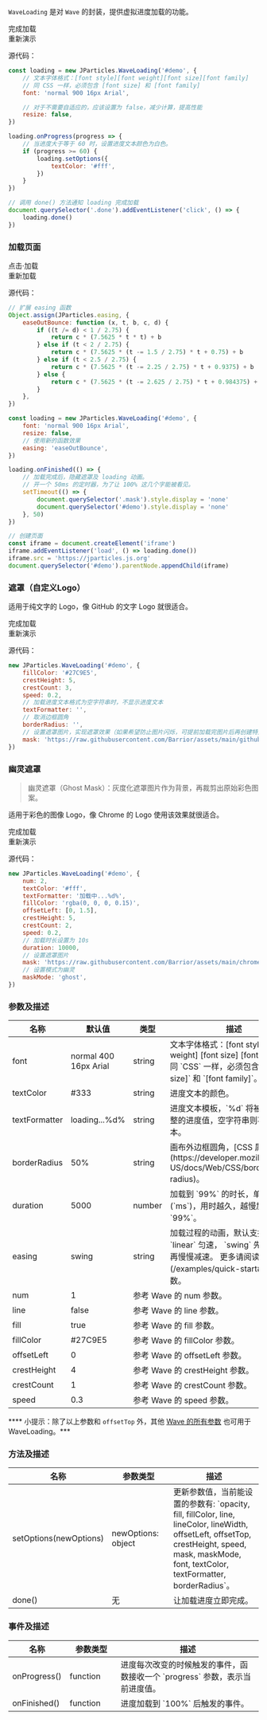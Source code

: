 `WaveLoading` 是对 `Wave` 的封装，提供虚拟进度加载的功能。

<div class="instance i1">
    <div class="demo"></div>
    <div class="handlebar">
      <div class="btn btn-default done">完成加载</div>
      <div class="btn btn-default reload">重新演示</div>
    </div>
</div>

源代码：

```javascript
const loading = new JParticles.WaveLoading('#demo', {
    // 文本字体格式：[font style][font weight][font size][font family]
    // 同 CSS 一样，必须包含 [font size] 和 [font family]
    font: 'normal 900 16px Arial',

    // 对于不需要自适应的，应该设置为 false，减少计算，提高性能
    resize: false,
})

loading.onProgress(progress => {
    // 当进度大于等于 60 时，设置进度文本颜色为白色。
    if (progress >= 60) {
        loading.setOptions({
            textColor: '#fff',
        })
    }
})

// 调用 done() 方法通知 loading 完成加载
document.querySelector('.done').addEventListener('click', () => {
    loading.done()
})
```

### 加载页面

<div class="instance i2">
    <div class="container">
        <div class="img-frame text-center-vertical"></div>
    </div>
    <div class="mask"></div>
    <div class="demo">点击·加载</div>
    <div class="handlebar">
        <div class="btn btn-default reload">重新加载</div>
    </div>
</div>

源代码：

```javascript
// 扩展 easing 函数
Object.assign(JParticles.easing, {
    easeOutBounce: function (x, t, b, c, d) {
        if ((t /= d) < 1 / 2.75) {
            return c * (7.5625 * t * t) + b
        } else if (t < 2 / 2.75) {
            return c * (7.5625 * (t -= 1.5 / 2.75) * t + 0.75) + b
        } else if (t < 2.5 / 2.75) {
            return c * (7.5625 * (t -= 2.25 / 2.75) * t + 0.9375) + b
        } else {
            return c * (7.5625 * (t -= 2.625 / 2.75) * t + 0.984375) + b
        }
    },
})

const loading = new JParticles.WaveLoading('#demo', {
    font: 'normal 900 16px Arial',
    resize: false,
    // 使用新的函数效果
    easing: 'easeOutBounce',
})

loading.onFinished(() => {
    // 加载完成后，隐藏遮罩及 loading 动画。
    // 开一个 50ms 的定时器，为了让 100% 这几个字能被看见。
    setTimeout(() => {
        document.querySelector('.mask').style.display = 'none'
        document.querySelector('#demo').style.display = 'none'
    }, 50)
})

// 创建页面
const iframe = document.createElement('iframe')
iframe.addEventListener('load', () => loading.done())
iframe.src = 'https://jparticles.js.org'
document.querySelector('#demo').parentNode.appendChild(iframe)
```

### 遮罩（自定义Logo）

适用于纯文字的 Logo，像 GitHub 的文字 Logo 就很适合。

<div class="instance i3">
    <div class="demo"></div>
    <div class="handlebar">
      <div class="btn btn-default done">完成加载</div>
      <div class="btn btn-default reload">重新演示</div>
    </div>
</div>

源代码：

```javascript
new JParticles.WaveLoading('#demo', {
	fillColor: '#27C9E5',
	crestHeight: 5,
	crestCount: 3,
	speed: 0.2,
	// 加载进度文本格式为空字符串时，不显示进度文本
	textFormatter: '',
	// 取消边框圆角
	borderRadius: '',
	// 设置遮罩图片，实现遮罩效果（如果希望防止图片闪烁，可提前加载完图片后再创建特效）
	mask: 'https://raw.githubusercontent.com/Barrior/assets/main/github-logo-text.svg',
})
```

### 幽灵遮罩

> 幽灵遮罩（Ghost Mask）：灰度化遮罩图片作为背景，再裁剪出原始彩色图案。

适用于彩色的图像 Logo，像 Chrome 的 Logo 使用该效果就很适合。

<div class="instance i4">
    <div class="demo"></div>
    <div class="handlebar">
      <div class="btn btn-default done">完成加载</div>
      <div class="btn btn-default reload">重新演示</div>
    </div>
</div>

源代码：

```javascript
new JParticles.WaveLoading('#demo', {
	num: 2,
	textColor: '#fff',
	textFormatter: '加载中...%d%',
	fillColor: 'rgba(0, 0, 0, 0.15)',
	offsetLeft: [0, 1.5],
	crestHeight: 5,
	crestCount: 2,
	speed: 0.2,
	// 加载时长设置为 10s
	duration: 10000,
	// 设置遮罩图片
	mask: 'https://raw.githubusercontent.com/Barrior/assets/main/chrome-logo.svg',
	// 设置模式为幽灵
	maskMode: 'ghost',
})
```

### 参数及描述

<table class="table table-bordered-inner table-striped">
    <thead>
	    <tr>
	        <th width="100">名称</th>
	        <th width="200">默认值</th>
	        <th width="100">类型</th>
	        <th width="450">描述</th>
	    </tr>
    </thead>
    <tbody>
	    <tr>
	        <td>font</td>
	        <td>normal 400 16px Arial</td>
	        <td>string</td>
	        <td>
              文本字体格式：[font style] [font weight] [font size] [font family]<br>
              同 `CSS` 一样，必须包含 `[font size]` 和 `[font family]`。
          </td>
	    </tr>
	    <tr>
	        <td>textColor</td>
	        <td>#333</td>
	        <td>string</td>
	        <td>进度文本的颜色。</td>
	    </tr>
	    <tr>
	        <td>textFormatter</td>
	        <td>loading...%d%</td>
	        <td>string</td>
	        <td>进度文本模板，`%d` 将被替换成取整的进度值，空字符串则不显示文本。</td>
	    </tr>
	    <tr>
	        <td>borderRadius</td>
	        <td>50%</td>
	        <td>string</td>
	        <td>画布外边框圆角，[CSS 属性值](https://developer.mozilla.org/en-US/docs/Web/CSS/border-radius)。</td>
	    </tr>
	    <tr>
	        <td>duration</td>
	        <td>5000</td>
	        <td>number</td>
	        <td>加载到 `99%` 的时长，单位毫秒 (`ms`)，用时越久，越慢加载到 `99%`。</td>
	    </tr>
	    <tr>
	        <td>easing</td>
	        <td>swing</td>
	        <td>string</td>
	        <td>
              加载过程的动画，默认支持两种：
              `linear` 匀速，
              `swing` 先慢慢加速再慢慢减速。
              更多请阅读 [Easing](/examples/quick-start#H8) 函数。
          </td>
	    </tr>
	    <tr>
	        <td>num</td>
	        <td>1</td>
	        <td colspan="2">参考 Wave 的 num 参数。</td>
	    </tr>
	    <tr>
	        <td>line</td>
	        <td>false</td>
	        <td colspan="2">参考 Wave 的 line 参数。</td>
	    </tr>
	    <tr>
	        <td>fill</td>
	        <td>true</td>
	        <td colspan="2">参考 Wave 的 fill 参数。</td>
	    </tr>
	    <tr>
	        <td>fillColor</td>
	        <td>#27C9E5</td>
	        <td colspan="2">参考 Wave 的 fillColor 参数。</td>
	    </tr>
	    <tr>
	        <td>offsetLeft</td>
	        <td>0</td>
	        <td colspan="2">参考 Wave 的 offsetLeft 参数。</td>
	    </tr>
	    <tr>
	        <td>crestHeight</td>
	        <td>4</td>
	        <td colspan="2">参考 Wave 的 crestHeight 参数。</td>
	    </tr>
	    <tr>
	        <td>crestCount</td>
	        <td>1</td>
	        <td colspan="2">参考 Wave 的 crestCount 参数。</td>
	    </tr>
	    <tr>
	        <td>speed</td>
	        <td>0.3</td>
	        <td colspan="2">参考 Wave 的 speed 参数。</td>
	    </tr>
    </tbody>
</table>

**** 小提示：除了以上参数和 `offsetTop` 外，其他 [Wave 的所有参数](/examples/wave#h6) 也可用于 WaveLoading。***

### 方法及描述

<table class="table table-bordered-inner table-striped">
    <thead>
	    <tr>
	        <th width="100">名称</th>
	        <th width="200">参数类型</th>
	        <th width="450">描述</th>
	    </tr>
    </thead>
    <tbody>
	    <tr>
	        <td>setOptions(newOptions)</td>
	        <td>newOptions: object</td>
	        <td>
              更新参数值，当前能设置的参数有:
              `opacity, fill, fillColor, line, lineColor, lineWidth,
              offsetLeft, offsetTop, crestHeight, speed, mask, maskMode, font, textColor, textFormatter, borderRadius`。
          </td>
	    </tr>
	    <tr>
	        <td>done()</td>
	        <td>无</td>
	        <td>让加载进度立即完成。</td>
	    </tr>
    </tbody>
</table>

### 事件及描述

<table class="table table-bordered-inner table-striped">
    <thead>
	    <tr>
	        <th width="100">名称</th>
	        <th width="110">参数类型</th>
	        <th width="450">描述</th>
	    </tr>
    </thead>
    <tbody>
	    <tr>
	        <td>onProgress()</td>
	        <td>function</td>
	        <td>进度每次改变的时候触发的事件，函数接收一个 `progress` 参数，表示当前进度值。</td>
	    </tr>
	    <tr>
	        <td>onFinished()</td>
	        <td>function</td>
	        <td>进度加载到 `100%` 后触发的事件。</td>
	    </tr>
    </tbody>
</table>
